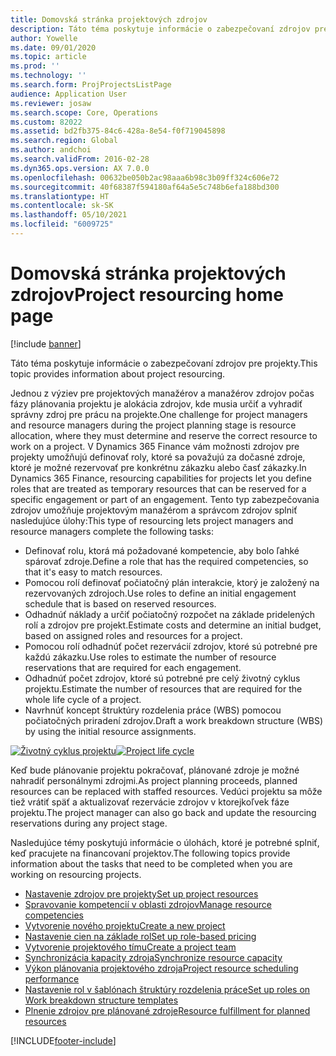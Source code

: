 ```yaml
---
title: Domovská stránka projektových zdrojov
description: Táto téma poskytuje informácie o zabezpečovaní zdrojov pre projekty.
author: Yowelle
ms.date: 09/01/2020
ms.topic: article
ms.prod: ''
ms.technology: ''
ms.search.form: ProjProjectsListPage
audience: Application User
ms.reviewer: josaw
ms.search.scope: Core, Operations
ms.custom: 82022
ms.assetid: bd2fb375-84c6-428a-8e54-f0f719045898
ms.search.region: Global
ms.author: andchoi
ms.search.validFrom: 2016-02-28
ms.dyn365.ops.version: AX 7.0.0
ms.openlocfilehash: 00632be050b2ac98aaa6b98c3b09ff324c606e72
ms.sourcegitcommit: 40f68387f594180af64a5e5c748b6efa188bd300
ms.translationtype: HT
ms.contentlocale: sk-SK
ms.lasthandoff: 05/10/2021
ms.locfileid: "6009725"
---
```

# <a name="project-resourcing-home-page"></a><span data-ttu-id="469aa-103">Domovská stránka projektových zdrojov</span><span class="sxs-lookup"><span data-stu-id="469aa-103">Project resourcing home page</span></span>

[!include [banner](../includes/banner.md)]

<span data-ttu-id="469aa-104">Táto téma poskytuje informácie o zabezpečovaní zdrojov pre projekty.</span><span class="sxs-lookup"><span data-stu-id="469aa-104">This topic provides information about project resourcing.</span></span>

<span data-ttu-id="469aa-105">Jednou z výziev pre projektových manažérov a manažérov zdrojov počas fázy plánovania projektu je alokácia zdrojov, kde musia určiť a vyhradiť správny zdroj pre prácu na projekte.</span><span class="sxs-lookup"><span data-stu-id="469aa-105">One challenge for project managers and resource managers during the project planning stage is resource allocation, where they must determine and reserve the correct resource to work on a project.</span></span> <span data-ttu-id="469aa-106">V Dynamics 365 Finance vám možnosti zdrojov pre projekty umožňujú definovať roly, ktoré sa považujú za dočasné zdroje, ktoré je možné rezervovať pre konkrétnu zákazku alebo časť zákazky.</span><span class="sxs-lookup"><span data-stu-id="469aa-106">In Dynamics 365 Finance, resourcing capabilities for projects let you define roles that are treated as temporary resources that can be reserved for a specific engagement or part of an engagement.</span></span> <span data-ttu-id="469aa-107">Tento typ zabezpečovania zdrojov umožňuje projektovým manažérom a správcom zdrojov splniť nasledujúce úlohy:</span><span class="sxs-lookup"><span data-stu-id="469aa-107">This type of resourcing lets project managers and resource managers complete the following tasks:</span></span>

- <span data-ttu-id="469aa-108">Definovať rolu, ktorá má požadované kompetencie, aby bolo ľahké spárovať zdroje.</span><span class="sxs-lookup"><span data-stu-id="469aa-108">Define a role that has the required competencies, so that it's easy to match resources.</span></span>
- <span data-ttu-id="469aa-109">Pomocou rolí definovať počiatočný plán interakcie, ktorý je založený na rezervovaných zdrojoch.</span><span class="sxs-lookup"><span data-stu-id="469aa-109">Use roles to define an initial engagement schedule that is based on reserved resources.</span></span>
- <span data-ttu-id="469aa-110">Odhadnúť náklady a určiť počiatočný rozpočet na základe pridelených rolí a zdrojov pre projekt.</span><span class="sxs-lookup"><span data-stu-id="469aa-110">Estimate costs and determine an initial budget, based on assigned roles and resources for a project.</span></span>
- <span data-ttu-id="469aa-111">Pomocou rolí odhadnúť počet rezervácií zdrojov, ktoré sú potrebné pre každú zákazku.</span><span class="sxs-lookup"><span data-stu-id="469aa-111">Use roles to estimate the number of resource reservations that are required for each engagement.</span></span>
- <span data-ttu-id="469aa-112">Odhadnúť počet zdrojov, ktoré sú potrebné pre celý životný cyklus projektu.</span><span class="sxs-lookup"><span data-stu-id="469aa-112">Estimate the number of resources that are required for the whole life cycle of a project.</span></span>
- <span data-ttu-id="469aa-113">Navrhnúť koncept štruktúry rozdelenia práce (WBS) pomocou počiatočných priradení zdrojov.</span><span class="sxs-lookup"><span data-stu-id="469aa-113">Draft a work breakdown structure (WBS) by using the initial resource assignments.</span></span>

<span data-ttu-id="469aa-114">[![Životný cyklus projektu](./media/projectresourcing02-1024x812.jpg)](./media/projectresourcing02.jpg)</span><span class="sxs-lookup"><span data-stu-id="469aa-114">[![Project life cycle](./media/projectresourcing02-1024x812.jpg)](./media/projectresourcing02.jpg)</span></span>

<span data-ttu-id="469aa-115">Keď bude plánovanie projektu pokračovať, plánované zdroje je možné nahradiť personálnymi zdrojmi.</span><span class="sxs-lookup"><span data-stu-id="469aa-115">As project planning proceeds, planned resources can be replaced with staffed resources.</span></span> <span data-ttu-id="469aa-116">Vedúci projektu sa môže tiež vrátiť späť a aktualizovať rezervácie zdrojov v ktorejkoľvek fáze projektu.</span><span class="sxs-lookup"><span data-stu-id="469aa-116">The project manager can also go back and update the resourcing reservations during any project stage.</span></span>

<span data-ttu-id="469aa-117">Nasledujúce témy poskytujú informácie o úlohách, ktoré je potrebné splniť, keď pracujete na financovaní projektov.</span><span class="sxs-lookup"><span data-stu-id="469aa-117">The following topics provide information about the tasks that need to be completed when you are working on resourcing projects.</span></span>

- [<span data-ttu-id="469aa-118">Nastavenie zdrojov pre projekty</span><span class="sxs-lookup"><span data-stu-id="469aa-118">Set up project resources</span></span>](set-up-project-resources.md)
- [<span data-ttu-id="469aa-119">Spravovanie kompetencií v oblasti zdrojov</span><span class="sxs-lookup"><span data-stu-id="469aa-119">Manage resource competencies</span></span>](manage-resource-competencies.md)
- [<span data-ttu-id="469aa-120">Vytvorenie nového projektu</span><span class="sxs-lookup"><span data-stu-id="469aa-120">Create a new project</span></span>](create-new-project.md)
- [<span data-ttu-id="469aa-121">Nastavenie cien na základe rol</span><span class="sxs-lookup"><span data-stu-id="469aa-121">Set up role-based pricing</span></span>](set-up-role-based-pricing.md)
- [<span data-ttu-id="469aa-122">Vytvorenie projektového tímu</span><span class="sxs-lookup"><span data-stu-id="469aa-122">Create a project team</span></span>](create-project-team.md)
- [<span data-ttu-id="469aa-123">Synchronizácia kapacity zdroja</span><span class="sxs-lookup"><span data-stu-id="469aa-123">Synchronize resource capacity</span></span>](synchronize-resource-capacity.md)
- [<span data-ttu-id="469aa-124">Výkon plánovania projektového zdroja</span><span class="sxs-lookup"><span data-stu-id="469aa-124">Project resource scheduling performance</span></span>](project-scheduling-performance.md)
- [<span data-ttu-id="469aa-125">Nastavenie rol v šablónach štruktúry rozdelenia práce</span><span class="sxs-lookup"><span data-stu-id="469aa-125">Set up roles on Work breakdown structure templates</span></span>](set-up-roles-wbs-template.md)
- [<span data-ttu-id="469aa-126">Plnenie zdrojov pre plánované zdroje</span><span class="sxs-lookup"><span data-stu-id="469aa-126">Resource fulfillment for planned resources</span></span>](resource-fulfillment-planned-resources.md)


[!INCLUDE[footer-include](../includes/footer-banner.md)]